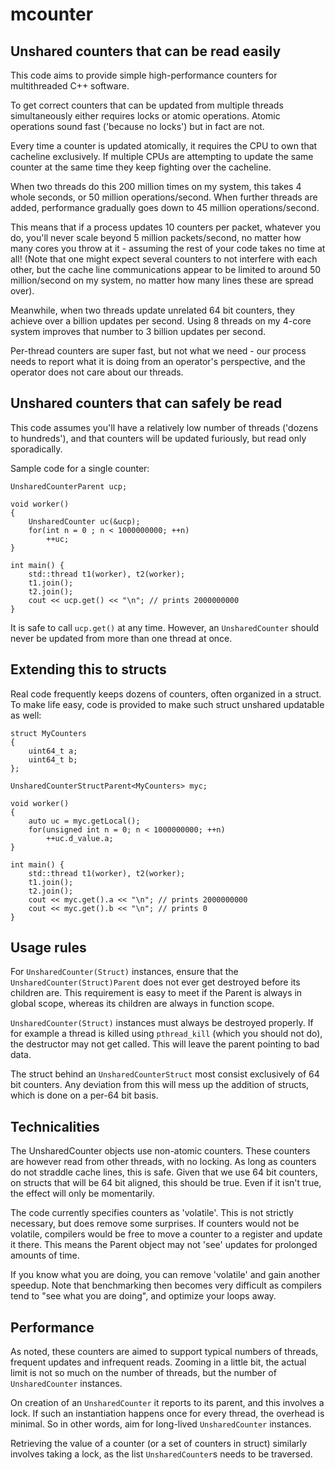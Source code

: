 # mcounter
## Unshared counters that can be read easily

This code aims to provide simple high-performance counters for multithreaded
C++ software.

To get correct counters that can be updated from multiple threads
simultaneously either requires locks or atomic operations. Atomic operations
sound fast ('because no locks') but in fact are not.

Every time a counter is updated atomically, it requires the CPU to own that
cacheline exclusively. If multiple CPUs are attempting to update the same
counter at the same time they keep fighting over the cacheline.

When two threads do this 200 million times on my system, this takes 4 whole
seconds, or 50 million operations/second. When further threads are added,
performance gradually goes down to 45 million operations/second.

This means that if a process updates 10 counters per packet, whatever you
do, you'll never scale beyond 5 million packets/second, no matter how many
cores you throw at it - assuming the rest of your code takes no time at all! 
(Note that one might expect several counters to not interfere with each
other, but the cache line communications appear to be limited to around 50
million/second on my system, no matter how many lines these are spread
over).

Meanwhile, when two threads update unrelated 64 bit counters, they achieve
over a billion updates per second. Using 8 threads on my 4-core system
improves that number to 3 billion updates per second. 

Per-thread counters are super fast, but not what we need - our process needs
to report what it is doing from an operator's perspective, and the operator
does not care about our threads.

## Unshared counters that can safely be read
This code assumes you'll have a relatively low number of threads ('dozens to
hundreds'), and that counters will be updated furiously, but read only
sporadically.

Sample code for a single counter:

```
UnsharedCounterParent ucp;

void worker()
{
	UnsharedCounter uc(&ucp);
	for(int n = 0 ; n < 1000000000; ++n)
		++uc;
}

int main() {
	std::thread t1(worker), t2(worker);
	t1.join();
	t2.join();
	cout << ucp.get() << "\n"; // prints 2000000000
}
```

It is safe to call `ucp.get()` at any time. However, an `UnsharedCounter`
should never be updated from more than one thread at once.

## Extending this to structs
Real code frequently keeps dozens of counters, often organized in a struct.
To make life easy, code is provided to make such struct unshared updatable
as well:

```
struct MyCounters
{
	uint64_t a;
	uint64_t b;
};

UnsharedCounterStructParent<MyCounters> myc;

void worker()
{
	auto uc = myc.getLocal();
	for(unsigned int n = 0; n < 1000000000; ++n)
		++uc.d_value.a;
}

int main() {
	std::thread t1(worker), t2(worker);
	t1.join();
	t2.join();
	cout << myc.get().a << "\n"; // prints 2000000000
	cout << myc.get().b << "\n"; // prints 0
}
```

## Usage rules
For `UnsharedCounter(Struct)` instances, ensure that the `UnsharedCounter(Struct)Parent` does not ever get destroyed before its children are. This requirement is easy to meet if the Parent is always in global scope, whereas its children are always in function scope.

`UnsharedCounter(Struct)` instances must always be destroyed properly. If for example a thread is killed using `pthread_kill` (which you should not do), the destructor may not get called. This will leave the parent pointing to bad data.

The struct behind an `UnsharedCounterStruct` most consist exclusively of 64 bit counters. Any deviation from this will mess up the addition of structs, which is done on a per-64 bit basis.

## Technicalities
The UnsharedCounter objects use non-atomic counters. These counters are
however read from other threads, with no locking. As long as counters do not
straddle cache lines, this is safe. Given that we use 64 bit counters, on
structs that will be 64 bit aligned, this should be true. Even if it isn't
true, the effect will only be momentarily.

The code currently specifies counters as 'volatile'. This is not strictly
necessary, but does remove some surprises. If counters would not be
volatile, compilers would be free to move a counter to a register and update
it there. This means the Parent object may not 'see' updates for prolonged
amounts of time.

If you know what you are doing, you can remove 'volatile' and gain another
speedup. Note that benchmarking then becomes very difficult as compilers
tend to "see what you are doing", and optimize your loops away.

## Performance
As noted, these counters are aimed to support typical numbers of threads,
frequent updates and infrequent reads. Zooming in a little bit, the actual
limit is not so much on the number of threads, but the number of
`UnsharedCounter` instances.

On creation of an `UnsharedCounter` it reports to its parent, and this
involves a lock. If such an instantiation happens once for every thread, the
overhead is minimal. So in other words, aim for long-lived `UnsharedCounter`
instances.

Retrieving the value of a counter (or a set of counters in struct) similarly
involves taking a lock, as the list `UnsharedCounter`s needs to be
traversed.
